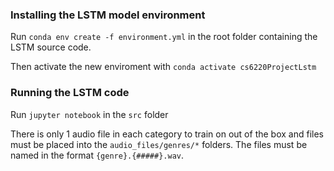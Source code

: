### Installing the LSTM model environment

Run `conda env create -f environment.yml` in the root folder containing the LSTM source code.

Then activate the new enviroment with `conda activate cs6220ProjectLstm`

### Running the LSTM code

Run `jupyter notebook` in the `src` folder

There is only 1 audio file in each category to train on out of the box and files must be placed into the `audio_files/genres/*` folders. The files must be named in the format `{genre}.{#####}.wav`.